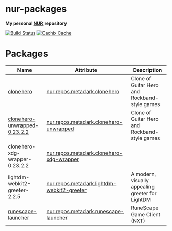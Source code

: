 # nur-packages

**My personal [NUR](https://github.com/nix-community/NUR) repository**

[![Build Status](https://travis-ci.com/metadark/nur-packages.svg?branch=master)](https://travis-ci.com/metadark/nur-packages)
[![Cachix Cache](https://img.shields.io/badge/cachix-metadark-blue.svg)](https://metadark.cachix.org)

# Packages

Name | Attribute | Description
-----|-----------|------------
[clonehero](https://clonehero.net/)|[nur.repos.metadark.clonehero](https://github.com/nix-community/nur-combined/tree/master/repos/metadark/pkgs/games/clonehero/default.nix#L55)|Clone of Guitar Hero and Rockband-style games
[clonehero-unwrapped-0.23.2.2](https://clonehero.net/)|[nur.repos.metadark.clonehero-unwrapped](https://github.com/nix-community/nur-combined/tree/master/repos/metadark/pkgs/games/clonehero/default.nix#L55)|Clone of Guitar Hero and Rockband-style games
clonehero-xdg-wrapper-0.23.2.2|[nur.repos.metadark.clonehero-xdg-wrapper](https://github.com/nix-community/nur-combined/tree/master/repos/metadark)|
lightdm-webkit2-greeter-2.2.5|[nur.repos.metadark.lightdm-webkit2-greeter](https://github.com/nix-community/nur-combined/tree/master/repos/metadark/pkgs/applications/display-managers/lightdm-webkit2-greeter/default.nix#L64)|A modern, visually appealing greeter for LightDM
[runescape-launcher](https://www.runescape.com/)|[nur.repos.metadark.runescape-launcher](https://github.com/nix-community/nur-combined/tree/master/repos/metadark/pkgs/games/runescape-launcher/default.nix#L35)|RuneScape Game Client (NXT)
